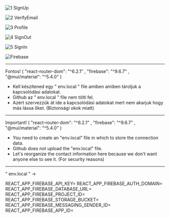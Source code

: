![1 SignUp](https://user-images.githubusercontent.com/93486996/155008301-0513db99-ab79-4473-ab29-e4d539c45f8b.jpg)

![2 VerifyEmail](https://user-images.githubusercontent.com/93486996/155008324-0a6425ba-0051-4788-8922-b9347c0cab48.jpg)

![3 Profile](https://user-images.githubusercontent.com/93486996/155008333-aaed97c1-d513-4d4e-ab26-b404c4ac886d.jpg)

![4 SignOut](https://user-images.githubusercontent.com/93486996/155008344-a9e0a129-37b4-4867-a400-e07710503ea9.jpg)

![5 SignIn](https://user-images.githubusercontent.com/93486996/155008774-df345530-a142-45be-bcc1-91c859daf958.jpg)


![Firebase](https://user-images.githubusercontent.com/93486996/155008375-1c53a3e8-12a7-4817-8735-8cb2b335b0c2.jpg)



*********************
Fontos! 
( "react-router-dom": "^6.2.1" ,
    "firebase": "^9.6.7" ,
    "@mui/material": "^5.4.0" )

- Kell készítened egy " env.local " file amiben amiben tároljuk a kapcsolódási adatokat.
- Github az " env.local " file nem tölti fel. 
- Azért szervezzük át ide a kapcsolódási adatokat mert nem akarjuk hogy más lássa őket. (Biztonsági okok miatt) 

*********************
Important!
( "react-router-dom": "^6.2.1" ,
    "firebase": "^9.6.7" ,
    "@mui/material": "^5.4.0" )

- You need to create an "env.local" file in which to store the connection data.
- Github does not upload the "env.local" file.
- Let's reorganize the contact information here because we don't want anyone else to see it. (For security reasons)

*********************
" env.local " -> 

REACT_APP_FIREBASE_API_KEY=
REACT_APP_FIREBASE_AUTH_DOMAIN=
REACT_APP_FIREBASE_DATABASE_URL=
REACT_APP_FIREBASE_PROJECT_ID=
REACT_APP_FIREBASE_STORAGE_BUCKET=
REACT_APP_FIREBASE_MESSAGING_SENDER_ID=
REACT_APP_FIREBASE_APP_ID=
